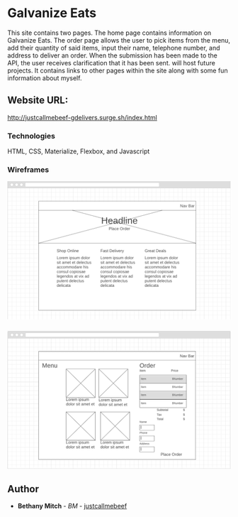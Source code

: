 # Galvanize Eats

This site contains two pages. The home page contains information on Galvanize Eats. The order page allows the user to pick items from the menu, add their quantity of said items, input their name, telephone number, and address to deliver an order. When the submission has been made to the API, the user receives clarification that it has been sent.  will host future projects. It contains links to other pages within the site along with some fun information about myself. 

## Website URL: 

http://justcallmebeef-gdelivers.surge.sh/index.html

### Technologies 

HTML, CSS, Materialize, Flexbox, and Javascript 

### Wireframes

![Index Wireframe](assets/index-wireframe.png)

### 

![Order Wireframe](assets/order-wireframe.png)

## Author

* **Bethany Mitch** - *BM* - [justcallmebeef](https://github.com/justcallmebeef)